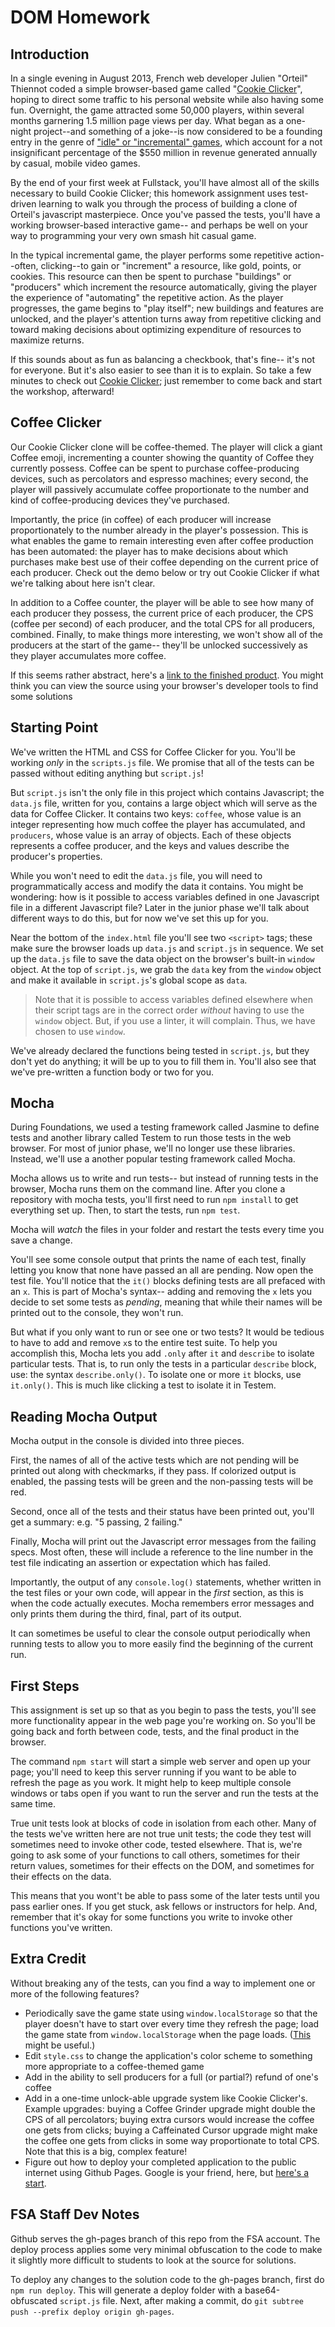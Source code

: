 # DOM Homework

## Introduction

In a single evening in August 2013, French web developer Julien "Orteil" Thiennot coded a simple browser-based game called "[Cookie Clicker](https://orteil.dashnet.org/cookieclicker/)", hoping to direct some traffic to his personal website while also having some fun. Overnight, the game attracted some 50,000 players, within several months garnering 1.5 million page views per day. What began as a one-night project--and something of a joke--is now considered to be a founding entry in the genre of ["idle" or "incremental" games](https://en.wikipedia.org/wiki/Incremental_game), which account for a not insignificant percentage of the \$550 million in revenue generated annually by casual, mobile video games.

By the end of your first week at Fullstack, you'll have almost all of the skills necessary to build Cookie Clicker; this homework assignment uses test-driven learning to walk you through the process of building a clone of Orteil's javascript masterpiece. Once you've passed the tests, you'll have a working browser-based interactive game-- and perhaps be well on your way to programming your very own smash hit casual game.

In the typical incremental game, the player performs some repetitive action--often, clicking--to gain or "increment" a resource, like gold, points, or cookies. This resource can then be spent to purchase "buildings" or "producers" which increment the resource automatically, giving the player the experience of "automating" the repetitive action. As the player progresses, the game begins to "play itself"; new buildings and features are unlocked, and the player's attention turns away from repetitive clicking and toward making decisions about optimizing expenditure of resources to maximize returns.

If this sounds about as fun as balancing a checkbook, that's fine-- it's not for everyone. But it's also easier to see than it is to explain. So take a few minutes to check out [Cookie Clicker](https://orteil.dashnet.org/cookieclicker/); just remember to come back and start the workshop, afterward!

## Coffee Clicker

Our Cookie Clicker clone will be coffee-themed. The player will click a giant Coffee emoji, incrementing a counter showing the quantity of Coffee they currently possess. Coffee can be spent to purchase coffee-producing devices, such as percolators and espresso machines; every second, the player will passively accumulate coffee proportionate to the number and kind of coffee-producing devices they've purchased.

Importantly, the price (in coffee) of each producer will increase proportionately to the number already in the player's possession. This is what enables the game to remain interesting even after coffee production has been automated: the player has to make decisions about which purchases make best use of their coffee depending on the current price of each producer. Check out the demo below or try out Cookie Clicker if what we're talking about here isn't clear.

In addition to a Coffee counter, the player will be able to see how many of each producer they possess, the current price of each producer, the CPS (coffee per second) of each producer, and the total CPS for all producers, combined. Finally, to make things more interesting, we won't show all of the producers at the start of the game-- they'll be unlocked successively as they player accumulates more coffee.

If this seems rather abstract, here's a [link to the finished product](https://krnsk0.github.io/dom_homework/). You might think you can view the source using your browser's developer tools to find some solutions

## Starting Point

We've written the HTML and CSS for Coffee Clicker for you. You'll be working _only_ in the `scripts.js` file. We promise that all of the tests can be passed without editing anything but `script.js`!

But `script.js` isn't the only file in this project which contains Javascript; the `data.js` file, written for you, contains a large object which will serve as the data for Coffee Clicker. It contains two keys: `coffee`, whose value is an integer representing how much coffee the player has accumulated, and `producers`, whose value is an array of objects. Each of these objects represents a coffee producer, and the keys and values describe the producer's properties.

While you won't need to edit the `data.js` file, you will need to programmatically access and modify the data it contains. You might be wondering: how is it possible to access variables defined in one Javascript file in a different Javascript file? Later in the junior phase we'll talk about different ways to do this, but for now we've set this up for you.

Near the bottom of the `index.html` file you'll see two `<script>` tags; these make sure the browser loads up `data.js` and `script.js` in sequence. We set up the `data.js` file to save the data object on the browser's built-in `window` object. At the top of `script.js`, we grab the `data` key from the `window` object and make it available in `script.js`'s global scope as `data`.

> Note that it is possible to access variables defined elsewhere when their script tags are in the correct order _without_ having to use the `window` object. But, if you use a linter, it will complain. Thus, we have chosen to use `window`.

We've already declared the functions being tested in `script.js`, but they don't yet do anything; it will be up to you to fill them in. You'll also see that we've pre-written a function body or two for you.

## Mocha

During Foundations, we used a testing framework called Jasmine to define tests and another library called Testem to run those tests in the web browser. For most of junior phase, we'll no longer use these libraries. Instead, we'll use a another popular testing framework called Mocha.

Mocha allows us to write and run tests-- but instead of running tests in the browser, Mocha runs them on the command line. After you clone a repository with mocha tests, you'll first need to run `npm install` to get everything set up. Then, to start the tests, run `npm test`.

Mocha will _watch_ the files in your folder and restart the tests every time you save a change.

You'll see some console output that prints the name of each test, finally letting you know that none have passed an all are pending. Now open the test file. You'll notice that the `it()` blocks defining tests are all prefaced with an `x`. This is part of Mocha's syntax-- adding and removing the `x` lets you decide to set some tests as _pending_, meaning that while their names will be printed out to the console, they won't run.

But what if you only want to run or see one or two tests? It would be tedious to have to add and remove `x`s to the entire test suite. To help you accomplish this, Mocha lets you add `.only` after `it` and `describe` to isolate particular tests. That is, to run only the tests in a particular `describe` block, use: the syntax `describe.only()`. To isolate one or more `it` blocks, use `it.only()`. This is much like clicking a test to isolate it in Testem.

## Reading Mocha Output

Mocha output in the console is divided into three pieces.

First, the names of all of the active tests which are not pending will be printed out along with checkmarks, if they pass. If colorized output is enabled, the passing tests will be green and the non-passing tests will be red.

Second, once all of the tests and their status have been printed out, you'll get a summary: e.g. "5 passing, 2 failing."

Finally, Mocha will print out the Javascript error messages from the failing specs. Most often, these will include a reference to the line number in the test file indicating an assertion or expectation which has failed.

Importantly, the output of any `console.log()` statements, whether written in the test files or your own code, will appear in the _first_ section, as this is when the code actually executes. Mocha remembers error messages and only prints them during the third, final, part of its output.

It can sometimes be useful to clear the console output periodically when running tests to allow you to more easily find the beginning of the current run.

## First Steps

This assignment is set up so that as you begin to pass the tests, you'll see more functionality appear in the web page you're working on. So you'll be going back and forth between code, tests, and the final product in the browser.

The command `npm start` will start a simple web server and open up your page; you'll need to keep this server running if you want to be able to refresh the page as you work. It might help to keep multiple console windows or tabs open if you want to run the server and run the tests at the same time.

True unit tests look at blocks of code in isolation from each other. Many of the tests we've written here are not true unit tests; the code they test will sometimes need to invoke other code, tested elsewhere. That is, we're going to ask some of your functions to call others, sometimes for their return values, sometimes for their effects on the DOM, and sometimes for their effects on the data.

This means that you wont't be able to pass some of the later tests until you pass earlier ones. If you get stuck, ask fellows or instructors for help. And, remember that it's okay for some functions you write to invoke other functions you've written.

## Extra Credit

Without breaking any of the tests, can you find a way to implement one or more of the following features?

- Periodically save the game state using `window.localStorage` so that the player doesn't have to start over every time they refresh the page; load the game state from `window.localStorage` when the page loads. ([This](https://developer.mozilla.org/en-US/docs/Web/API/Window/localStorage) might be useful.)
- Edit `style.css` to change the application's color scheme to something more appropriate to a coffee-themed game
- Add in the ability to sell producers for a full (or partial?) refund of one's coffee
- Add in a one-time unlock-able upgrade system like Cookie Clicker's. Example upgrades: buying a Coffee Grinder upgrade might double the CPS of all percolators; buying extra cursors would increase the coffee one gets from clicks; buying a Caffeinated Cursor upgrade might make the coffee one gets from clicks in some way proportionate to total CPS. Note that this is a big, complex feature!
- Figure out how to deploy your completed application to the public internet using Github Pages. Google is your friend, here, but [here's a start](https://www.ostraining.com/blog/coding/github-pages/).

## **FSA Staff Dev Notes**

Github serves the gh-pages branch of this repo from the FSA account. The deploy process applies some very minimal obfuscation to the code to make it slightly more difficult to students to look at the source for solutions.

To deploy any changes to the solution code to the gh-pages branch, first do `npm run deploy`. This will generate a deploy folder with a base64-obfuscated `script.js` file. Next, after making a commit, do `git subtree push --prefix deploy origin gh-pages`.
